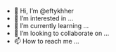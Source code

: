 - 👋 Hi, I’m @eftykhher
- 👀 I’m interested in ...
- 🌱 I’m currently learning ...
- 💞️ I’m looking to collaborate on ...
- 📫 How to reach me ...

<!---
eftykhher/eftykhher is a ✨ special ✨ repository because its `README.md` (this file) appears on your GitHub profile.
You can click the Preview link to take a look at your changes.
--->
